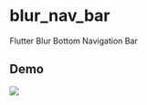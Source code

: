 # blur_nav_bar

Flutter Blur Bottom Navigation Bar


## Demo
![](https://im3.ezgif.com/tmp/ezgif-3-6d66d8f462.gif)
